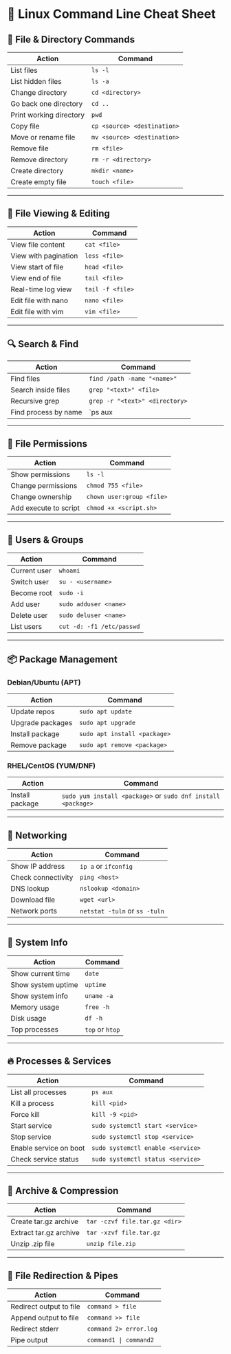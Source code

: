 # 🐧 Linux Command Line Cheat Sheet

## 📁 File & Directory Commands

| Action                  | Command                     |
| ----------------------- | --------------------------- |
| List files              | `ls -l`                     |
| List hidden files       | `ls -a`                     |
| Change directory        | `cd <directory>`            |
| Go back one directory   | `cd ..`                     |
| Print working directory | `pwd`                       |
| Copy file               | `cp <source> <destination>` |
| Move or rename file     | `mv <source> <destination>` |
| Remove file             | `rm <file>`                 |
| Remove directory        | `rm -r <directory>`         |
| Create directory        | `mkdir <name>`              |
| Create empty file       | `touch <file>`              |

---

## 📄 File Viewing & Editing

| Action               | Command          |
| -------------------- | ---------------- |
| View file content    | `cat <file>`     |
| View with pagination | `less <file>`    |
| View start of file   | `head <file>`    |
| View end of file     | `tail <file>`    |
| Real-time log view   | `tail -f <file>` |
| Edit file with nano  | `nano <file>`    |
| Edit file with vim   | `vim <file>`     |

---

## 🔍 Search & Find

| Action               | Command                        |
| -------------------- | ------------------------------ |
| Find files           | `find /path -name "<name>"`    |
| Search inside files  | `grep "<text>" <file>`         |
| Recursive grep       | `grep -r "<text>" <directory>` |
| Find process by name | `ps aux | grep <name>`         |

---

## 🧪 File Permissions

| Action                | Command                   |
| --------------------- | ------------------------- |
| Show permissions      | `ls -l`                   |
| Change permissions    | `chmod 755 <file>`        |
| Change ownership      | `chown user:group <file>` |
| Add execute to script | `chmod +x <script.sh>`    |

---

## 👥 Users & Groups

| Action       | Command                   |
| ------------ | ------------------------- |
| Current user | `whoami`                  |
| Switch user  | `su - <username>`         |
| Become root  | `sudo -i`                 |
| Add user     | `sudo adduser <name>`     |
| Delete user  | `sudo deluser <name>`     |
| List users   | `cut -d: -f1 /etc/passwd` |

---

## 📦 Package Management

### Debian/Ubuntu (APT)
| Action           | Command                      |
| ---------------- | ---------------------------- |
| Update repos     | `sudo apt update`            |
| Upgrade packages | `sudo apt upgrade`           |
| Install package  | `sudo apt install <package>` |
| Remove package   | `sudo apt remove <package>`  |

### RHEL/CentOS (YUM/DNF)
| Action          | Command                                                      |
| --------------- | ------------------------------------------------------------ |
| Install package | `sudo yum install <package>` or `sudo dnf install <package>` |

---

## 📶 Networking

| Action             | Command                       |
| ------------------ | ----------------------------- |
| Show IP address    | `ip a` or `ifconfig`          |
| Check connectivity | `ping <host>`                 |
| DNS lookup         | `nslookup <domain>`           |
| Download file      | `wget <url>`                  |
| Network ports      | `netstat -tuln` or `ss -tuln` |

---

## 🧠 System Info

| Action             | Command         |
| ------------------ | --------------- |
| Show current time  | `date`          |
| Show system uptime | `uptime`        |
| Show system info   | `uname -a`      |
| Memory usage       | `free -h`       |
| Disk usage         | `df -h`         |
| Top processes      | `top` or `htop` |

---

## 🔥 Processes & Services

| Action                 | Command                           |
| ---------------------- | --------------------------------- |
| List all processes     | `ps aux`                          |
| Kill a process         | `kill <pid>`                      |
| Force kill             | `kill -9 <pid>`                   |
| Start service          | `sudo systemctl start <service>`  |
| Stop service           | `sudo systemctl stop <service>`   |
| Enable service on boot | `sudo systemctl enable <service>` |
| Check service status   | `sudo systemctl status <service>` |

---

## 🔁 Archive & Compression

| Action                 | Command                       |
| ---------------------- | ----------------------------- |
| Create tar.gz archive  | `tar -czvf file.tar.gz <dir>` |
| Extract tar.gz archive | `tar -xzvf file.tar.gz`       |
| Unzip .zip file        | `unzip file.zip`              |

---

## 📝 File Redirection & Pipes

| Action                  | Command                |
| ----------------------- | ---------------------- |
| Redirect output to file | `command > file`       |
| Append output to file   | `command >> file`      |
| Redirect stderr         | `command 2> error.log` |
| Pipe output             | `command1 \| command2` |